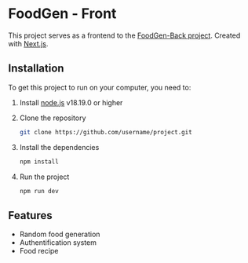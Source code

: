 # FoodGen - Front
This project serves as a frontend to the [FoodGen-Back project](https://github.com/HEI-CleanCodeProject/FoodGen-Back). Created with [Next.js](https://nextjs.org/).

## Installation
To get this project to run on your computer, you need to:
1. Install [node.js](https://nodejs.org/en) v18.19.0 or higher

2. Clone the repository

   ```bash
   git clone https://github.com/username/project.git
3. Install the dependencies

    ```bash
    npm install
4. Run the project
    ```bash
    npm run dev
## Features
* Random food generation
* Authentification system
* Food recipe